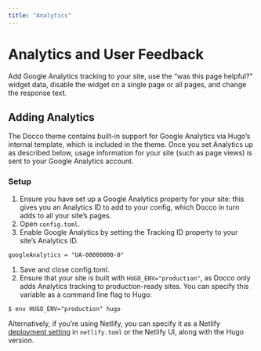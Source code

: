 ```yaml
---
title: "Analytics"
---
```

# Analytics and User Feedback

Add Google Analytics tracking to your site, use the “was this page helpful?” widget data, disable the widget on a single page or all pages, and change the response text.

## Adding Analytics 

The Docco theme contains built-in support for Google Analytics via Hugo’s internal template, which is included in the theme. Once you set Analytics up as described below, usage information for your site (such as page views) is sent to your Google Analytics account.

### Setup 

1. Ensure you have set up a Google Analytics property for your site: this gives you an Analytics ID to add to your config, which Docco in turn adds to all your site’s pages.
1. Open `config.toml`.
1. Enable Google Analytics by setting the Tracking ID property to your site’s Analytics ID.
```
googleAnalytics = "UA-00000000-0"
```
1. Save and close config.toml.
1. Ensure that your site is built with `HUGO_ENV="production"`, as Docco only adds Analytics tracking to production-ready sites. You can specify this variable as a command line flag to Hugo:
```
$ env HUGO_ENV="production" hugo
```
Alternatively, if you’re using Netlify, you can specify it as a Netlify [deployment setting](https://www.netlify.com/docs/continuous-deployment/#build-environment-variables) in `netlify.toml` or the Netlify UI, along with the Hugo version.


